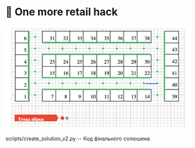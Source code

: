 # 🥑 One more retail hack
![market-map](figs/market-map.png)

scripts/create_solution_v2.py -- Код фінального солюшена